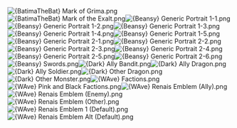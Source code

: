 ![{BatimaTheBat} Mark of Grima.png](https://raw.githubusercontent.com/Klokinator/FE-Repo/main/Item%20Icons/Special%20-%20Generic%20Minimugs/%7BBatimaTheBat%7D%20Mark%20of%20Grima.png "{BatimaTheBat} Mark of Grima.png")![{BatimaTheBat} Mark of the Exalt.png](https://raw.githubusercontent.com/Klokinator/FE-Repo/main/Item%20Icons/Special%20-%20Generic%20Minimugs/%7BBatimaTheBat%7D%20Mark%20of%20the%20Exalt.png "{BatimaTheBat} Mark of the Exalt.png")![{Beansy} Generic Portrait 1-1.png](https://raw.githubusercontent.com/Klokinator/FE-Repo/main/Item%20Icons/Special%20-%20Generic%20Minimugs/%7BBeansy%7D%20Generic%20Portrait%201-1.png "{Beansy} Generic Portrait 1-1.png")![{Beansy} Generic Portrait 1-2.png](https://raw.githubusercontent.com/Klokinator/FE-Repo/main/Item%20Icons/Special%20-%20Generic%20Minimugs/%7BBeansy%7D%20Generic%20Portrait%201-2.png "{Beansy} Generic Portrait 1-2.png")![{Beansy} Generic Portrait 1-3.png](https://raw.githubusercontent.com/Klokinator/FE-Repo/main/Item%20Icons/Special%20-%20Generic%20Minimugs/%7BBeansy%7D%20Generic%20Portrait%201-3.png "{Beansy} Generic Portrait 1-3.png")![{Beansy} Generic Portrait 1-4.png](https://raw.githubusercontent.com/Klokinator/FE-Repo/main/Item%20Icons/Special%20-%20Generic%20Minimugs/%7BBeansy%7D%20Generic%20Portrait%201-4.png "{Beansy} Generic Portrait 1-4.png")![{Beansy} Generic Portrait 1-5.png](https://raw.githubusercontent.com/Klokinator/FE-Repo/main/Item%20Icons/Special%20-%20Generic%20Minimugs/%7BBeansy%7D%20Generic%20Portrait%201-5.png "{Beansy} Generic Portrait 1-5.png")![{Beansy} Generic Portrait 2-1.png](https://raw.githubusercontent.com/Klokinator/FE-Repo/main/Item%20Icons/Special%20-%20Generic%20Minimugs/%7BBeansy%7D%20Generic%20Portrait%202-1.png "{Beansy} Generic Portrait 2-1.png")![{Beansy} Generic Portrait 2-2.png](https://raw.githubusercontent.com/Klokinator/FE-Repo/main/Item%20Icons/Special%20-%20Generic%20Minimugs/%7BBeansy%7D%20Generic%20Portrait%202-2.png "{Beansy} Generic Portrait 2-2.png")![{Beansy} Generic Portrait 2-3.png](https://raw.githubusercontent.com/Klokinator/FE-Repo/main/Item%20Icons/Special%20-%20Generic%20Minimugs/%7BBeansy%7D%20Generic%20Portrait%202-3.png "{Beansy} Generic Portrait 2-3.png")![{Beansy} Generic Portrait 2-4.png](https://raw.githubusercontent.com/Klokinator/FE-Repo/main/Item%20Icons/Special%20-%20Generic%20Minimugs/%7BBeansy%7D%20Generic%20Portrait%202-4.png "{Beansy} Generic Portrait 2-4.png")![{Beansy} Generic Portrait 2-5.png](https://raw.githubusercontent.com/Klokinator/FE-Repo/main/Item%20Icons/Special%20-%20Generic%20Minimugs/%7BBeansy%7D%20Generic%20Portrait%202-5.png "{Beansy} Generic Portrait 2-5.png")![{Beansy} Generic Portrait 2-6.png](https://raw.githubusercontent.com/Klokinator/FE-Repo/main/Item%20Icons/Special%20-%20Generic%20Minimugs/%7BBeansy%7D%20Generic%20Portrait%202-6.png "{Beansy} Generic Portrait 2-6.png")![{Beansy} Swords.png](https://raw.githubusercontent.com/Klokinator/FE-Repo/main/Item%20Icons/Special%20-%20Generic%20Minimugs/%7BBeansy%7D%20Swords.png "{Beansy} Swords.png")![{Dark} Ally Bandit.png](https://raw.githubusercontent.com/Klokinator/FE-Repo/main/Item%20Icons/Special%20-%20Generic%20Minimugs/%7BDark%7D%20Ally%20Bandit.png "{Dark} Ally Bandit.png")![{Dark} Ally Dragon.png](https://raw.githubusercontent.com/Klokinator/FE-Repo/main/Item%20Icons/Special%20-%20Generic%20Minimugs/%7BDark%7D%20Ally%20Dragon.png "{Dark} Ally Dragon.png")![{Dark} Ally Soldier.png](https://raw.githubusercontent.com/Klokinator/FE-Repo/main/Item%20Icons/Special%20-%20Generic%20Minimugs/%7BDark%7D%20Ally%20Soldier.png "{Dark} Ally Soldier.png")![{Dark} Other Dragon.png](https://raw.githubusercontent.com/Klokinator/FE-Repo/main/Item%20Icons/Special%20-%20Generic%20Minimugs/%7BDark%7D%20Other%20Dragon.png "{Dark} Other Dragon.png")![{Dark} Other Monster.png](https://raw.githubusercontent.com/Klokinator/FE-Repo/main/Item%20Icons/Special%20-%20Generic%20Minimugs/%7BDark%7D%20Other%20Monster.png "{Dark} Other Monster.png")![{WAve} Factions.png](https://raw.githubusercontent.com/Klokinator/FE-Repo/main/Item%20Icons/Special%20-%20Generic%20Minimugs/%7BWAve%7D%20Factions.png "{WAve} Factions.png")![{WAve} Pink and Black Factions.png](https://raw.githubusercontent.com/Klokinator/FE-Repo/main/Item%20Icons/Special%20-%20Generic%20Minimugs/%7BWAve%7D%20Pink%20and%20Black%20Factions.png "{WAve} Pink and Black Factions.png")![{WAve} Renais Emblem (Ally).png](https://raw.githubusercontent.com/Klokinator/FE-Repo/main/Item%20Icons/Special%20-%20Generic%20Minimugs/%7BWAve%7D%20Renais%20Emblem%20(Ally).png "{WAve} Renais Emblem (Ally).png")![{WAve} Renais Emblem (Enemy).png](https://raw.githubusercontent.com/Klokinator/FE-Repo/main/Item%20Icons/Special%20-%20Generic%20Minimugs/%7BWAve%7D%20Renais%20Emblem%20(Enemy).png "{WAve} Renais Emblem (Enemy).png")![{WAve} Renais Emblem (Other).png](https://raw.githubusercontent.com/Klokinator/FE-Repo/main/Item%20Icons/Special%20-%20Generic%20Minimugs/%7BWAve%7D%20Renais%20Emblem%20(Other).png "{WAve} Renais Emblem (Other).png")![{WAve} Renais Emblem 1 (Default).png](https://raw.githubusercontent.com/Klokinator/FE-Repo/main/Item%20Icons/Special%20-%20Generic%20Minimugs/%7BWAve%7D%20Renais%20Emblem%201%20(Default).png "{WAve} Renais Emblem 1 (Default).png")![{WAve} Renais Emblem Alt (Default).png](https://raw.githubusercontent.com/Klokinator/FE-Repo/main/Item%20Icons/Special%20-%20Generic%20Minimugs/%7BWAve%7D%20Renais%20Emblem%20Alt%20(Default).png "{WAve} Renais Emblem Alt (Default).png")